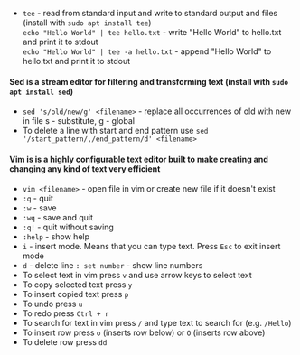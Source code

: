 - `tee` - read from standard input and write to standard output and files (install with `sudo apt install tee`)  
         `echo "Hello World" | tee hello.txt` - write "Hello World" to hello.txt and print it to stdout  
         `echo "Hello World" | tee -a hello.txt` - append "Hello World" to hello.txt and print it to stdout  


#### Sed is a stream editor for filtering and transforming text (install with `sudo apt install sed`)
- `sed 's/old/new/g' <filename>` - replace all occurrences of old with new in file s - substitute, g - global
- To delete a line with start and end pattern use `sed '/start_pattern/,/end_pattern/d' <filename>`

#### Vim is is a highly configurable text editor built to make creating and changing any kind of text very efficient
- `vim <filename>` - open file in vim or create new file if it doesn't exist
- `:q` - quit
- `:w` - save
- `:wq` - save and quit
- `:q!` - quit without saving
- `:help` - show help
- `i` - insert mode. Means that you can type text. Press `Esc` to exit insert mode
- `d` - delete line
`: set number` - show line numbers
- To select text in vim press `v` and use arrow keys to select text
- To copy selected text press `y`
- To insert copied text press `p`
- To undo press `u`
- To redo press `Ctrl + r`
- To search for text in vim press `/` and type text to search for (e.g. `/Hello`)
- To insert row press `o` (inserts row below) or `O` (inserts row above)
- To delete row press `dd`
<!-- ![Alt Text](images/gazebo_and_ros.png) -->
<!--img src="images/gazebo_and_ros.png" alt="Alt Text" width="300" height="200"-->